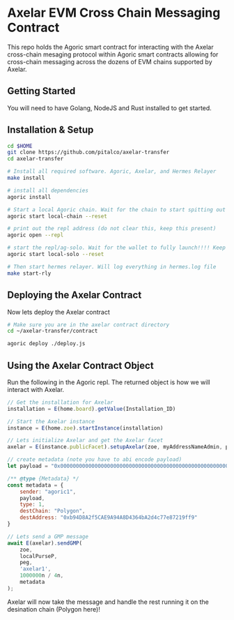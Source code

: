 # Axelar EVM Cross Chain Messaging Contract

This repo holds the Agoric smart contract for interacting with the Axelar cross-chain mesaging protocol within Agoric smart contracts allowing for cross-chain messaging across the dozens of EVM chains supported by Axelar.

## Getting Started
You will need to have Golang, NodeJS and Rust installed to get started.

## Installation & Setup
```bash
cd $HOME
git clone https://github.com/pitalco/axelar-transfer
cd axelar-transfer

# Install all required software. Agoric, Axelar, and Hermes Relayer
make install

# install all dependencies
agoric install

# Start a local Agoric chain. Wait for the chain to start spitting out blocks. Keep running and go to a new terminal.
agoric start local-chain --reset

# print out the repl address (do not clear this, keep this present)
agoric open --repl

# start the repl/ag-solo. Wait for the wallet to fully launch!!!! Keep running in terminal.
agoric start local-solo --reset

# Then start hermes relayer. Will log everything in hermes.log file
make start-rly
```

## Deploying the Axelar Contract

Now lets deploy the Axelar contract
```sh
# Make sure you are in the axelar contract directory
cd ~/axelar-transfer/contract

agoric deploy ./deploy.js
```

## Using the Axelar Contract Object

Run the following in the Agoric repl. The returned object is how we will interact with Axelar.
```javascript
// Get the installation for Axelar
installation = E(home.board).getValue(Installation_ID)

// Start the Axelar instance
instance = E(home.zoe).startInstance(installation)

// Lets initialize Axelar and get the Axelar facet
axelar = E(instance.publicFacet).setupAxelar(zoe, myAddressNameAdmin, port2, controllerConnectionId, hostConnectionId)

// create metadata (note you have to abi encode payload)
let payload = "0x000000000000000000000000000000000000000000000000000000000000002000000000000000000000000000000000000000000000000000000000000000104d79206e616d65206973204d6f72672e00000000000000000000000000000000"

/** @type {Metadata} */
const metadata = {
    sender: "agoric1",
    payload,
    type: 1,
    destChain: "Polygon",
    destAddress: "0xb94D8A2f5CAE9A94A8D4364bA2d4c77e87219ff9"
}

// Lets send a GMP message
await E(axelar).sendGMP(
    zoe,
    localPurseP,
    peg,
    'axelar1',
    1000000n / 4n,
    metadata
);
```

Axelar will now take the message and handle the rest running it on the desination chain (Polygon here)!